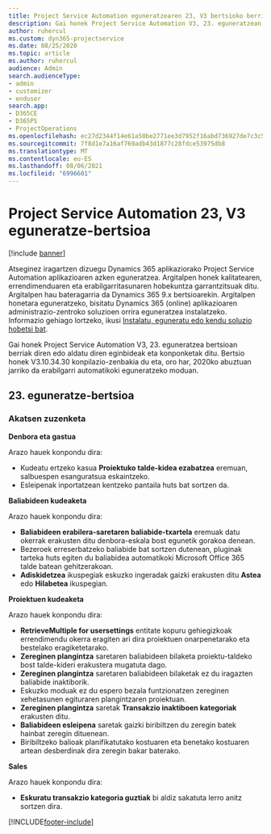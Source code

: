 ```yaml
---
title: Project Service Automation eguneratzearen 23, V3 bertsioko berrikuntzak edo aldaketak
description: Gai honek Project Service Automation V3, 23. eguneratzean erabilgarri dauden eginbideak eta konponketak ditu.
author: ruhercul
ms.custom: dyn365-projectservice
ms.date: 08/25/2020
ms.topic: article
ms.author: ruhercul
audience: Admin
search.audienceType:
- admin
- customizer
- enduser
search.app:
- D365CE
- D365PS
- ProjectOperations
ms.openlocfilehash: ec27d2344f14e61a50be2771ee3d7952f16abd736927de7c3c5a019351a3e067
ms.sourcegitcommit: 7f8d1e7a16af769adb43d1877c28fdce53975db8
ms.translationtype: MT
ms.contentlocale: eu-ES
ms.lasthandoff: 08/06/2021
ms.locfileid: "6996601"
---
```

# <a name="project-service-automation-update-release-23-v3"></a>Project Service Automation 23, V3 eguneratze-bertsioa

[!include [banner](../includes/psa-now-project-operations.md)]

Atseginez iragartzen dizuegu Dynamics 365 aplikaziorako Project Service Automation aplikazioaren azken eguneratzea. Argitalpen honek kalitatearen, errendimenduaren eta erabilgarritasunaren hobekuntza garrantzitsuak ditu. Argitalpen hau bateragarria da Dynamics 365 9.x bertsioarekin. Argitalpen honetara eguneratzeko, bisitatu Dynamics 365 (online) aplikazioaren administrazio-zentroko soluzioen orrira eguneratzea instalatzeko. Informazio gehiago lortzeko, ikusi [Instalatu, eguneratu edo kendu soluzio hobetsi bat](/power-platform/admin/install-remove-preferred-solution).

Gai honek Project Service Automation V3, 23. eguneratzea bertsioan berriak diren edo aldatu diren eginbideak eta konponketak ditu. Bertsio honek V3.10.34.30 konpilazio-zenbakia du eta, oro har, 2020ko abuztuan jarriko da erabilgarri automatikoki eguneratzeko moduan.

## <a name="update-release-23"></a>23. eguneratze-bertsioa

### <a name="bug-fixes"></a>Akatsen zuzenketa

**Denbora eta gastua**

Arazo hauek konpondu dira:
- Kudeatu ertzeko kasua **Proiektuko talde-kidea ezabatzea** eremuan, salbuespen esanguratsua eskaintzeko.
- Esleipenak inportatzean kentzeko pantaila huts bat sortzen da.

**Baliabideen kudeaketa**

Arazo hauek konpondu dira:

- **Baliabideen erabilera-saretaren baliabide-txartela** eremuak datu okerrak erakusten ditu denbora-eskala bost egunetik gorakoa denean.
- Bezeroek erreserbatzeko baliabide bat sortzen dutenean, pluginak tarteka huts egiten du baliabidea automatikoki Microsoft Office 365 talde batean gehitzerakoan.
- **Adiskidetzea** ikuspegiak eskuzko ingeradak gaizki erakusten ditu **Astea** edo **Hilabetea** ikuspegian.

**Proiektuen kudeaketa**

Arazo hauek konpondu dira:

- **RetrieveMultiple for usersettings** entitate kopuru gehiegizkoak errendimendu okerra eragiten ari dira proiektuen onarpenetarako eta bestelako eragiketetarako.
- **Zereginen plangintza** saretaren baliabideen bilaketa proiektu-taldeko bost talde-kideri erakustera mugatuta dago. 
- **Zereginen plangintza** saretaren baliabideen bilaketak ez du iragazten baliabide inaktiborik.
- Eskuzko moduak ez du espero bezala funtzionatzen zereginen xehetasunen egituraren plangintzaren proiektuan.
- **Zereginen plangintza** saretak **Transakzio inaktiboen kategoriak** erakusten ditu.
- **Baliabideen esleipena** saretak gaizki biribiltzen du zeregin batek hainbat zeregin dituenean.
- Biribiltzeko balioak planifikatutako kostuaren eta benetako kostuaren artean desberdinak dira zeregin bakar baterako.

**Sales**

Arazo hauek konpondu dira:

- **Eskuratu transakzio kategoria guztiak** bi aldiz sakatuta lerro anitz sortzen dira.


[!INCLUDE[footer-include](../includes/footer-banner.md)]